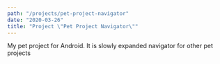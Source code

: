 ```yaml
---
path: "/projects/pet-project-navigator"
date: "2020-03-26"
title: "Project \"Pet Project Navigator\""
---
```


My pet project for Android. It is slowly expanded navigator for other pet projects
